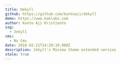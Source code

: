 ```yaml
---
title: Dekyll
github: https://github.com/kuntoaji/dekyll
demo: https://www.kaklabs.com
author: Kunto Aji Kristianto
ssg:
  - Jekyll
cms:
  - No Cms
date: 2016-02-21T14:29:19.000Z
description: Jekyll's Minima theme extended version
stale: true
---
```

